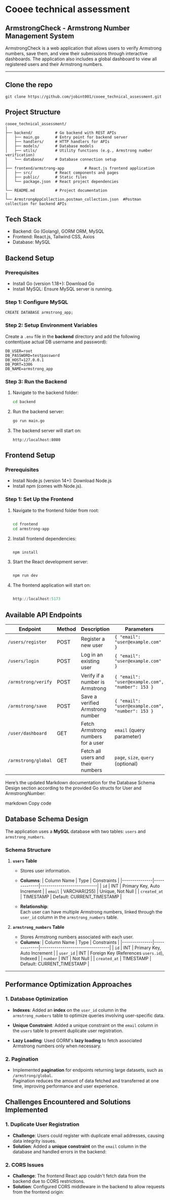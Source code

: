 # Cooee technical assessment

## **ArmstrongCheck - Armstrong Number Management System**

ArmstrongCheck is a web application that allows users to verify Armstrong numbers, save them, and view their submissions through interactive dashboards. The application also includes a global dashboard to view all registered users and their Armstrong numbers.

---

## Clone the repo
```
git clone https://github.com/jobint001/cooee_technical_assessment.git
```

## **Project Structure**

```plaintext
cooee_technical_assessment/
│
├── backend/          # Go backend with REST APIs
│   ├── main.go       # Entry point for backend server
│   ├── handlers/     # HTTP handlers for APIs
│   ├── models/       # Database models
│   ├── utils/        # Utility functions (e.g., Armstrong number verification)
│   └── database/     # Database connection setup
│
├── frontend/armstrong-app         # React.js frontend application
│   ├── src/          # React components and pages
│   ├── public/       # Static files
│   └── package.json  # React project dependencies
│
└── README.md         # Project documentation
│
└── ArmstrongAppCollection.postman_collection.json  #Postman collection for backend APIs

```

## **Tech Stack**
- Backend: Go (Golang), GORM ORM, MySQL
- Frontend: React.js, Tailwind CSS, Axios
- Database: MySQL

## **Backend Setup**

### Prerequisites
- Install Go (version 1.18+): Download Go
- Install MySQL: Ensure MySQL server is running.
### Step 1: Configure MySQL
    CREATE DATABASE armstrong_app;
### **Step 2: Setup Environment Variables**

Create a `.env` file in the **backend** directory and add the following content(use actual DB username and password):

```env
DB_USER=root
DB_PASSWORD=testpassword
DB_HOST=127.0.0.1
DB_PORT=3306
DB_NAME=armstrong_app
```
### **Step 3: Run the Backend**

1. Navigate to the backend folder:

    ```bash
    cd backend
    ```
2. Run the backend server:
    ```bash
    go run main.go
    ```
3. The backend server will start on:
    ```
    http://localhost:8080
    ```
## **Frontend Setup**
### Prerequisites
- Install Node.js (version 14+): Download Node.js
- Install npm (comes with Node.js).
### Step 1: Set Up the Frontend
1. Navigate to the frontend folder from root:

    ```bash

    cd frontend
    cd armstrong-app
    ```
2. Install frontend dependencies:
    ```bash
    
    npm install
    ```

3. Start the React development server:

    ```bash

    npm run dev
    ```
4. The frontend application will start on:

    ```a

    http://localhost:5173
    ```


## **Available API Endpoints**

| **Endpoint**              | **Method** | **Description**                       | **Parameters**                              |
|----------------------------|------------|---------------------------------------|--------------------------------------------|
| `/users/register`          | POST       | Register a new user                   | `{ "email": "user@example.com" }`          |
| `/users/login`             | POST       | Log in an existing user               | `{ "email": "user@example.com" }`          |
| `/armstrong/verify`        | POST       | Verify if a number is Armstrong       | `{ "email": "user@example.com", "number": 153 }` |
| `/armstrong/save`          | POST       | Save a verified Armstrong number      | `{ "email": "user@example.com", "number": 153 }` |
| `/user/dashboard`          | GET        | Fetch Armstrong numbers for a user    | `email` (query parameter)                  |
| `/armstrong/global`        | GET        | Fetch all users and their numbers     | `page`, `size`, `query` (optional)         |


Here’s the updated Markdown documentation for the Database Schema Design section according to the provided Go structs for User and ArmstrongNumber:

markdown
Copy code
## **Database Schema Design**

The application uses a **MySQL** database with two tables: `users` and `armstrong_numbers`.

### **Schema Structure**

1. **`users` Table**
   - Stores user information.
   - **Columns**:
     | Column Name   | Type         | Constraints                |
     |---------------|--------------|----------------------------|
     | `id`         | INT          | Primary Key, Auto Increment |
     | `email`      | VARCHAR(255) | Unique, Not Null           |
     | `created_at` | TIMESTAMP    | Default: CURRENT_TIMESTAMP |

   - **Relationship**:  
     Each user can have multiple Armstrong numbers, linked through the `user_id` column in the `armstrong_numbers` table.

2. **`armstrong_numbers` Table**
   - Stores Armstrong numbers associated with each user.
   - **Columns**:
     | Column Name   | Type         | Constraints                      |
     |---------------|--------------|----------------------------------|
     | `id`         | INT          | Primary Key, Auto Increment      |
     | `user_id`    | INT          | Foreign Key (References `users.id`), Indexed |
     | `number`     | INT          | Not Null                         |
     | `created_at` | TIMESTAMP    | Default: CURRENT_TIMESTAMP       |


---

## **Performance Optimization Approaches**
### **1. Database Optimization**
- **Indexes**: Added an **index** on the `user_id` column in the `armstrong_numbers` table to optimize queries involving user-specific data.
    
- **Unique Constraint**: Added a unique constraint on the `email` column in the `users` table to prevent duplicate user registration.
    

- **Lazy Loading**: Used GORM's **lazy loading** to fetch associated Armstrong numbers only when necessary.

### **2. Pagination**
- Implemented **pagination** for endpoints returning large datasets, such as `/armstrong/global`.  
  Pagination reduces the amount of data fetched and transferred at one time, improving performance and user experience.

## **Challenges Encountered and Solutions Implemented**

### **1. Duplicate User Registration**
- **Challenge**: Users could register with duplicate email addresses, causing data integrity issues.
- **Solution**: Added a **unique constraint** on the `email` column in the database and handled errors in the backend:

### **2. CORS Issues**
- **Challenge**: The frontend React app couldn't fetch data from the backend due to CORS restrictions.
- **Solution**: Configured CORS middleware in the backend to allow requests from the frontend origin:
